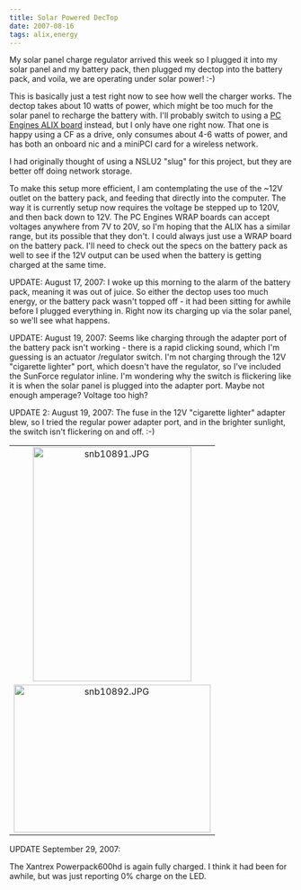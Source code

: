 ```yaml
---
title: Solar Powered DecTop
date: 2007-08-16
tags: alix,energy
---
```

My solar panel charge regulator arrived this week so I plugged it into my solar panel and my battery pack, then plugged my dectop into the battery pack, and voila, we are operating under solar power! :-)

This is basically just a test right now to see how well the charger works. The dectop takes about 10 watts of power, which might be too much for the solar panel to recharge the battery with. I'll probably switch to using a <a href="http://www.docunext.com/blog/2007/07/pc-engines-wrap-successor-alix.html">PC Engines ALIX board</a> instead, but I only have one right now. That one is happy using a CF as a drive, only consumes about 4-6 watts of power, and has both an onboard nic and a miniPCI card for a wireless network.

I had originally thought of using a NSLU2 "slug" for this project, but they are better off doing network storage.

To make this setup more efficient, I am contemplating the use of the ~12V outlet on the battery pack, and feeding that directly into the computer. The way it is currently setup now requires the voltage be stepped up to 120V, and then back down to 12V. The PC Engines WRAP boards can accept voltages anywhere from 7V to 20V, so I'm hoping that the ALIX has a similar range, but its possible that they don't. I could always just use a WRAP board on the battery pack. I'll need to check out the specs on the battery pack as well to see if the 12V output can be used when the battery is getting charged at the same time.

UPDATE: August 17, 2007: I woke up this morning to the alarm of the battery pack, meaning it was out of juice. So either the dectop uses too much energy, or the battery pack wasn't topped off - it had been sitting for awhile before I plugged everything in. Right now its charging up via the solar panel, so we'll see what happens.

UPDATE: August 19, 2007: Seems like charging through the adapter port of the battery pack isn't working - there is a rapid clicking sound, which I'm guessing is an actuator /regulator switch. I'm not charging through the 12V "cigarette lighter" port, which doesn't have the regulator, so I've included the SunForce regulator inline. I'm wondering why the switch is flickering like it is when the solar panel is plugged into the adapter port. Maybe not enough amperage? Voltage too high?

UPDATE 2: August 19, 2007: The fuse in the 12V "cigarette lighter" adapter blew, so I tried the regular power adapter port, and in the brighter sunlight, the switch isn't flickering on and off. :-)

<table><tbody><tr><td align="center">
<img src="http://www-sa.evenserver.com/s/img/2007/08/snb10891.JPG" alt="snb10891.JPG" class="imageframe imgalignleft" height="417" width="282" /></td></tr><tr><td align="center">
<img src="http://www-sa.evenserver.com/s/img/2007/08/snb10892.JPG" alt="snb10892.JPG" class="imageframe imgalignleft" height="263" width="350" /></td></tr></tbody></table>

UPDATE September 29, 2007:

The <span title="Powerpack 600hd">Xantrex Powerpack600hd</span> is again fully charged. I think it had been for awhile, but was just reporting 0% charge on the LED.

